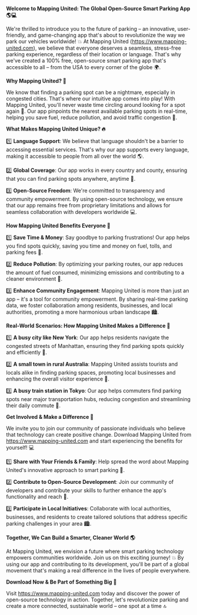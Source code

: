 **Welcome to Mapping United: The Global Open-Source Smart Parking App 🌎💻**

We're thrilled to introduce you to the future of parking – an innovative, user-friendly, and game-changing app that's about to revolutionize the way we park our vehicles worldwide! 💥 At Mapping United (https://www.mapping-united.com), we believe that everyone deserves a seamless, stress-free parking experience, regardless of their location or language. That's why we've created a 100% free, open-source smart parking app that's accessible to all – from the USA to every corner of the globe 🌍.

**Why Mapping United? 🤔**

We know that finding a parking spot can be a nightmare, especially in congested cities. That's where our intuitive app comes into play! With Mapping United, you'll never waste time circling around looking for a spot again 🚗. Our app pinpoints the nearest available parking spots in real-time, helping you save fuel, reduce pollution, and avoid traffic congestion 🌟.

**What Makes Mapping United Unique? 🔥**

1️⃣ **Language Support**: We believe that language shouldn't be a barrier to accessing essential services. That's why our app supports every language, making it accessible to people from all over the world 🌎.

2️⃣ **Global Coverage**: Our app works in every country and county, ensuring that you can find parking spots anywhere, anytime 📆.

3️⃣ **Open-Source Freedom**: We're committed to transparency and community empowerment. By using open-source technology, we ensure that our app remains free from proprietary limitations and allows for seamless collaboration with developers worldwide 💻.

**How Mapping United Benefits Everyone 🌟**

1️⃣ **Save Time & Money**: Say goodbye to parking frustrations! Our app helps you find spots quickly, saving you time and money on fuel, tolls, and parking fees 💸.

2️⃣ **Reduce Pollution**: By optimizing your parking routes, our app reduces the amount of fuel consumed, minimizing emissions and contributing to a cleaner environment 🌿.

3️⃣ **Enhance Community Engagement**: Mapping United is more than just an app – it's a tool for community empowerment. By sharing real-time parking data, we foster collaboration among residents, businesses, and local authorities, promoting a more harmonious urban landscape 🏙️.

**Real-World Scenarios: How Mapping United Makes a Difference 🌟**

1️⃣ **A busy city like New York**: Our app helps residents navigate the congested streets of Manhattan, ensuring they find parking spots quickly and efficiently 🗽️.

2️⃣ **A small town in rural Australia**: Mapping United assists tourists and locals alike in finding parking spaces, promoting local businesses and enhancing the overall visitor experience 🌳.

3️⃣ **A busy train station in Tokyo**: Our app helps commuters find parking spots near major transportation hubs, reducing congestion and streamlining their daily commute 🚂.

**Get Involved & Make a Difference 🤝**

We invite you to join our community of passionate individuals who believe that technology can create positive change. Download Mapping United from https://www.mapping-united.com and start experiencing the benefits for yourself! 💻

1️⃣ **Share with Your Friends & Family**: Help spread the word about Mapping United's innovative approach to smart parking 📢.

2️⃣ **Contribute to Open-Source Development**: Join our community of developers and contribute your skills to further enhance the app's functionality and reach 🤝.

3️⃣ **Participate in Local Initiatives**: Collaborate with local authorities, businesses, and residents to create tailored solutions that address specific parking challenges in your area 🏙️.

**Together, We Can Build a Smarter, Cleaner World 🌎**

At Mapping United, we envision a future where smart parking technology empowers communities worldwide. Join us on this exciting journey! 💥 By using our app and contributing to its development, you'll be part of a global movement that's making a real difference in the lives of people everywhere.

**Download Now & Be Part of Something Big 🚀**

Visit https://www.mapping-united.com today and discover the power of open-source technology in action. Together, let's revolutionize parking and create a more connected, sustainable world – one spot at a time 🔝